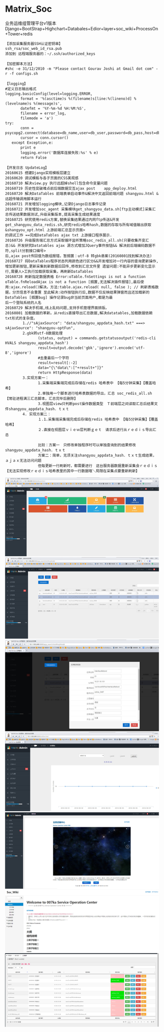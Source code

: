 # Matrix_Soc
  业务运维组管理平台v1版本
  Django+BootStrap+Highchart+Databales+Edior+layer+soc_wiki+ProcessOn+Tower+redis
 
 ```
【添加采集服务器SSH认证密钥串】
ssh_rsa/soc_web_id_rsa.pub
添加到 远程端服务器的：~/.ssh/authorized_keys

【加密脚本方法】
#shc -e 31/12/2010 -m "Please contact Gourav Joshi at Gmail dot com" -r -f configs.sh

【logging】
#定义日志输出格式
logging.basicConfig(level=logging.ERROR,
        format = '%(asctime)s %(filename)s[line:%(lineno)d] %(levelname)s %(message)s',
        datefmt = '%Y-%m-%d %H:%M:%S',
        filename = error_log,
        filemode = 'a')
try:
        conn = psycopg2.connect(database=db_name,user=db_user,password=db_pass,host=db_ip,port=5432)
        cursor = conn.cursor()
    except Exception,e:
        print e
        logging.error('数据库连接失败:%s' % e)
        return False

【开发日志 UpdateLog】
20160615 搭建Django实现模板层建立
20160620 调试模板与各子页面的CSS美观感
20160710 解决view.py 执行远超掉shell包含命令变量问题
20160719 历史性突破难点前后端数据交互ajax post    app_deploy.html
20160720 解决DataTables 前端表单启动事件&解决中文返回前端问题 shangyou.html & 远超传输调用脚本运行
20160721 开发增加logging模块,记录Django日志事件记录
20160722 开发增加soc_agent 采集模块get_shangyou_data.sh[ftp主动模式]采集汇总传送结果数据测试,升级采集版本,提高采集生成结果速度
20160725 研究使用redis方案,替换采集结果通过内网ftp传送&开发get_shangyou_data_redis.sh,研究redis哈希hash,数据的存取与所有域值输出获取&shangyou_opt.html 上游前端汇总显示页面>
的调试工作 ==完成DataTables ajax txt 上游接口程序展示.
20160726 升级服务端汇总方式采取循环监听策略soc_redis_all.sh(只要收集齐变汇总)&& 开发研究Datatables ajax 源方式增加JQuery事件按钮&& 解决前后端编码数据不符,split分割接口编号>
后,ajax post传回值为数组报错，暂搁置：utf-8 转gbk悬案(20160801找到解决办法)
20160727 将DataTables程序状态列用颜色进行区分&&开发增加对一行内容的查询更新操作,增加更新按钮,更新采集到新数据后回传,修改到汇总文件里 遗留问题:不能异步更新变化显示行,需要人>工执行加载获取采集，再刷新DataTables
20160728 刷新指定数据表格 Error:oTable.fnSettings is not a function oTable.fnReloadAjax is not a function [搁置,无法解决插件报错],最后使用:ajax.reload()解决。方法:table.ajax.reload( null, false ); // 刷新表格数据，分页信息不会重置 至此解决:动作按钮执行后,数据不仅反映结果弹窗而且还加载新的DataTables [搁置bug] 操作记录bug非当前页面用户,都是为最
后一个登陆系统的人名
20160729 解决手机端,线上乱码问题,支持手机管理界面排版。
20160801 加载数据的革新。从redis直接导出汇总数据,解决datatables,加载数据依赖txt形式的复杂度。
         1.//"sAjaxSource": "data/shangyou_appdata_hash.txt" ===> sAjaxSource": "shangyou-optFun",
         2.gbk转utf-8数据处理
                (status, output) = commands.getstatusoutput('redis-cli HVALS shangyou_appdata_hash')
                result=output.decode('gbk','ignore').encode('utf-8','ignore')
                #去重最后一个字符
                result=result[:-2]
                data="{\"data\":["+result+"]}"
                return HttpResponse(data)
         3.实现方案一：
                1.采集端采集端完成后存储在redis 哈希表中 【每5分钟采集】【覆盖哈希】
                2.单独用一个脚本进行哈希表数据的导出，汇总 soc_redis_all.sh 【常驻进程满三汇总脚本，汇总完毕后删除】
                3.视图层view只判断post操作数据类型　Ｔ前端层之间读取汇总后结果文件shangyou_appdata_hash．ｔｘｔ
         4. 实现方案二：
                １.1.采集端采集端完成后存储在redis 哈希表中 【每5分钟采集】【覆盖哈希】
                ２.直接在视图层ｖｉｅｗ层判断ｇｅｔ　请求后进行从ｒｅｄｉｓ导出汇总

                比较：方案一　只修改单独程序时可以单独查询到的结果修改shangyou_appdata_hash．ｔｘｔ
                方案二：简单，无须关注shangyou_appdata_hash．ｔｘｔ生成结果，ａｊａｘ无法访问问题
                但每更新一行刷新时，都需要进行　这台服务器数据重新采集会ｒｅｄｉｓ【无法实现修改ｒｅｄｉｓ哈希表里的其中一行数据哦＼局限在采集点要重新刷新】
```
  
![img](https://github.com/Luolired/Matrix_Soc/blob/master/img/222.jpg)
![img](https://github.com/Luolired/Matrix_Soc/blob/master/img/333.jpg)
![img](https://github.com/Luolired/Matrix_Soc/blob/master/img/444.jpg)
![img](https://github.com/Luolired/Matrix_Soc/blob/master/img/555.jpg)
![img](https://github.com/Luolired/Matrix_Soc/blob/master/img/666.jpg)
![img](https://github.com/Luolired/Matrix_Soc/blob/master/img/777.jpg)
![img](https://github.com/Luolired/Matrix_Soc/blob/master/img/888.jpg)
